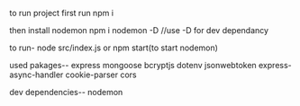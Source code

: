 to run project first
run npm i

then install nodemon
npm i nodemon -D        //use -D for dev dependancy

to run-
node src/index.js or npm start(to start nodemon)

used pakages--
express
mongoose
bcryptjs
dotenv
jsonwebtoken 
express-async-handler
cookie-parser
cors


dev dependencies--
nodemon

